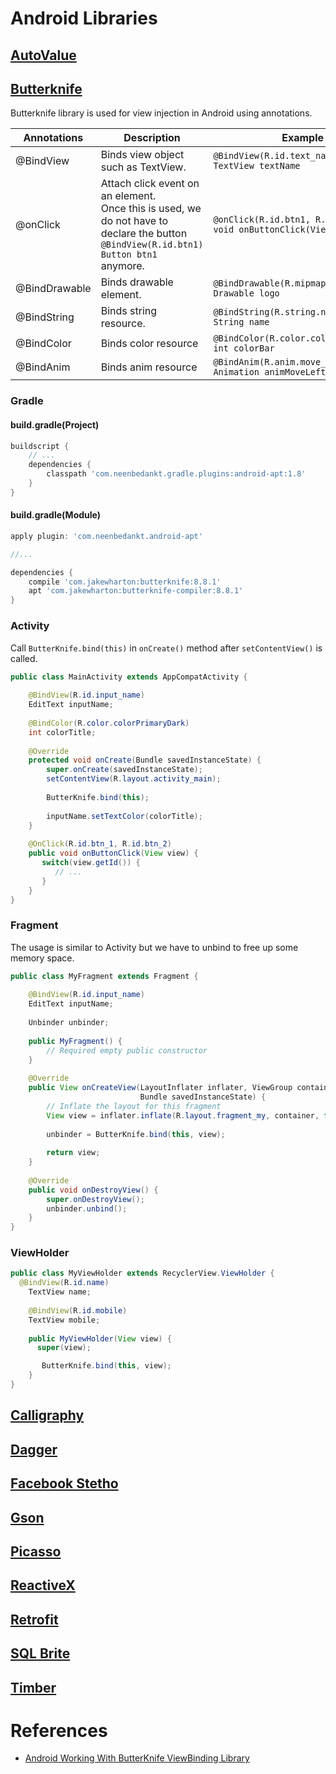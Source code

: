 # Android Libraries

## [AutoValue](https://github.com/google/auto/tree/master/value)
## [Butterknife](https://github.com/JakeWharton/butterknife)
Butterknife library is used for view injection in Android using annotations.

| Annotations | Description | Example |
| --- | --- | --- |
| @BindView | Binds view object such as TextView. | `@BindView(R.id.text_name)`<br>`TextView textName` |
| @onClick | Attach click event on an element.<br>Once this is used, we do not have to declare the button `@BindView(R.id.btn1) Button btn1` anymore. |   `@onClick(R.id.btn1, R.id.btn2)`<br>`void onButtonClick(View view)` 
| @BindDrawable | Binds drawable element. | `@BindDrawable(R.mipmap.ic_launcher)`<br>`Drawable logo` |
| @BindString | Binds string resource. | `@BindString(R.string.name)`<br>`String name` |
| @BindColor | Binds color resource | `@BindColor(R.color.colorPrimary)`<br>`int colorBar`|
| @BindAnim | Binds anim resource | `@BindAnim(R.anim.move_left)`<br>`Animation animMoveLeft` |

### Gradle
#### build.gradle(Project)
```gradle
buildscript {
    // ...
    dependencies {
        classpath 'com.neenbedankt.gradle.plugins:android-apt:1.8'
    }
}
```

#### build.gradle(Module)
```gradle
apply plugin: 'com.neenbedankt.android-apt'

//...

dependencies {
    compile 'com.jakewharton:butterknife:8.8.1'
    apt 'com.jakewharton:butterknife-compiler:8.8.1'
}
```

### Activity
Call `ButterKnife.bind(this)` in `onCreate()` method after `setContentView()` is called.
```java
public class MainActivity extends AppCompatActivity {
  
    @BindView(R.id.input_name)
    EditText inputName;
    
    @BindColor(R.color.colorPrimaryDark)
    int colorTitle;
 
    @Override
    protected void onCreate(Bundle savedInstanceState) {
        super.onCreate(savedInstanceState);
        setContentView(R.layout.activity_main);
        
        ButterKnife.bind(this);
        
        inputName.setTextColor(colorTitle);
    }
 
    @OnClick(R.id.btn_1, R.id.btn_2)
    public void onButtonClick(View view) {
       switch(view.getId()) {
          // ...
       }
    }
}
```

### Fragment
The usage is similar to Activity but we have to unbind to free up some memory space.
```java
public class MyFragment extends Fragment {
 
    @BindView(R.id.input_name)
    EditText inputName;
    
    Unbinder unbinder;
 
    public MyFragment() {
        // Required empty public constructor
    }
 
    @Override
    public View onCreateView(LayoutInflater inflater, ViewGroup container,
                             Bundle savedInstanceState) {
        // Inflate the layout for this fragment
        View view = inflater.inflate(R.layout.fragment_my, container, false);
        
        unbinder = ButterKnife.bind(this, view);
 
        return view;
    }
 
    @Override
    public void onDestroyView() {
        super.onDestroyView();
        unbinder.unbind();
    }
}
```

### ViewHolder
```java
public class MyViewHolder extends RecyclerView.ViewHolder {
  @BindView(R.id.name)
    TextView name;
 
    @BindView(R.id.mobile)
    TextView mobile;
 
    public MyViewHolder(View view) {
      super(view);

       ButterKnife.bind(this, view);
    }
}
```

## [Calligraphy](https://github.com/chrisjenx/Calligraphy)
## [Dagger](https://github.com/google/dagger)
## [Facebook Stetho](https://github.com/facebook/stetho)
## [Gson](https://github.com/google/gson)
## [Picasso](https://github.com/square/picasso)
## [ReactiveX](https://github.com/ReactiveX/RxAndroid)
## [Retrofit](https://github.com/square/retrofit)
## [SQL Brite](https://github.com/square/sqlbrite)
## [Timber](https://github.com/JakeWharton/timber)

# References
* [Android Working With ButterKnife ViewBinding Library](https://www.androidhive.info/2017/10/android-working-with-butterknife-viewbinding-library/)
